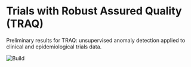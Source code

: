 Trials with Robust Assured Quality (TRAQ)
=========================================

Preliminary results for TRAQ: unsupervised anomaly detection applied to clinical and epidemiological trials data.

![Build](https://github.com/hamilton-health-sciences/traq-supplement/workflows/Build/badge.svg)
